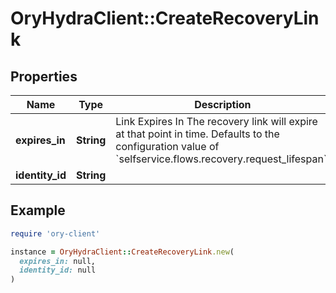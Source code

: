 # OryHydraClient::CreateRecoveryLink

## Properties

| Name | Type | Description | Notes |
| ---- | ---- | ----------- | ----- |
| **expires_in** | **String** | Link Expires In  The recovery link will expire at that point in time. Defaults to the configuration value of &#x60;selfservice.flows.recovery.request_lifespan&#x60;. | [optional] |
| **identity_id** | **String** |  |  |

## Example

```ruby
require 'ory-client'

instance = OryHydraClient::CreateRecoveryLink.new(
  expires_in: null,
  identity_id: null
)
```

